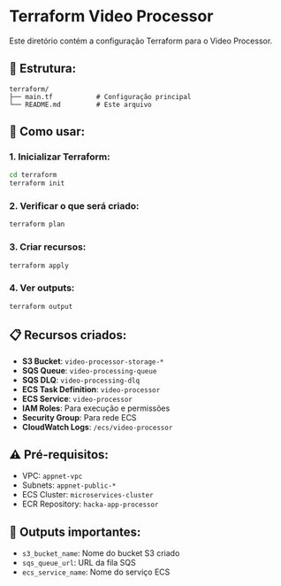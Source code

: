 # Terraform Video Processor

Este diretório contém a configuração Terraform para o Video Processor.

## 📁 Estrutura:
```
terraform/
├── main.tf           # Configuração principal
└── README.md         # Este arquivo
```

## 🚀 Como usar:

### 1. Inicializar Terraform:
```bash
cd terraform
terraform init
```

### 2. Verificar o que será criado:
```bash
terraform plan
```

### 3. Criar recursos:
```bash
terraform apply
```

### 4. Ver outputs:
```bash
terraform output
```

## 📋 Recursos criados:

- **S3 Bucket**: `video-processor-storage-*`
- **SQS Queue**: `video-processing-queue`
- **SQS DLQ**: `video-processing-dlq`
- **ECS Task Definition**: `video-processor`
- **ECS Service**: `video-processor`
- **IAM Roles**: Para execução e permissões
- **Security Group**: Para rede ECS
- **CloudWatch Logs**: `/ecs/video-processor`

## ⚠️ Pré-requisitos:

- VPC: `appnet-vpc`
- Subnets: `appnet-public-*`
- ECS Cluster: `microservices-cluster`
- ECR Repository: `hacka-app-processor`

## 🎯 Outputs importantes:

- `s3_bucket_name`: Nome do bucket S3 criado
- `sqs_queue_url`: URL da fila SQS
- `ecs_service_name`: Nome do serviço ECS
